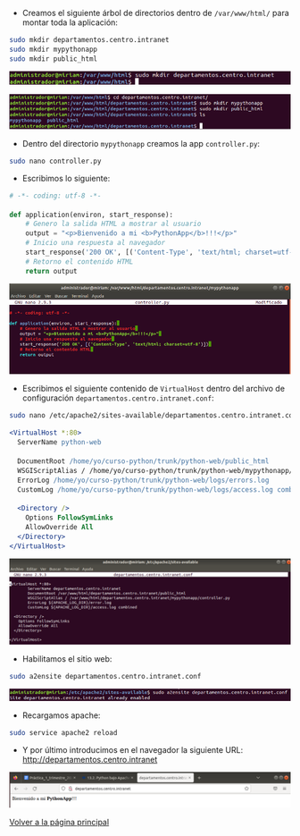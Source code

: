 - Creamos el siguiente árbol de directorios dentro de `/var/www/html/` para montar toda la aplicación:

```bash
sudo mkdir departamentos.centro.intranet
sudo mkdir mypythonapp
sudo mkdir public_html
```

![image](/imagenes/14.png)

![image](/imagenes/15.png)

- Dentro del directorio `mypythonapp` creamos la app `controller.py`:

```bash
sudo nano controller.py
```

- Escribimos lo siguiente:

```python
# -*- coding: utf-8 -*-

def application(environ, start_response): 
    # Genero la salida HTML a mostrar al usuario 
    output = "<p>Bienvenido a mi <b>PythonApp</b>!!!</p>" 
    # Inicio una respuesta al navegador 
    start_response('200 OK', [('Content-Type', 'text/html; charset=utf-8')]) 
    # Retorno el contenido HTML 
    return output
```

![image](/imagenes/16.png)

- Escribimos el siguiente contenido de `VirtualHost` dentro del archivo de configuración `departamentos.centro.intranet.conf`:

```bash
sudo nano /etc/apache2/sites-available/departamentos.centro.intranet.conf
```

```apache
<VirtualHost *:80> 
  ServerName python-web

  DocumentRoot /home/yo/curso-python/trunk/python-web/public_html 
  WSGIScriptAlias / /home/yo/curso-python/trunk/python-web/mypythonapp/controller.py 
  ErrorLog /home/yo/curso-python/trunk/python-web/logs/errors.log 
  CustomLog /home/yo/curso-python/trunk/python-web/logs/access.log combined 

  <Directory /> 
    Options FollowSymLinks 
    AllowOverride All 
  </Directory> 
</VirtualHost>
```

![image](/imagenes/17.png)

- Habilitamos el sitio web:

```bash
sudo a2ensite departamentos.centro.intranet.conf
```

![image](/imagenes/18.png)

- Recargamos apache:

```bash
sudo service apache2 reload
```

- Y por último introducimos en el navegador la siguiente URL: http://departamentos.centro.intranet

![image](/imagenes/19.png)


[Volver a la página principal](../README.md)
